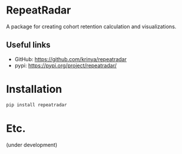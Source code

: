 # RepeatRadar
A package for creating cohort retention calculation and visualizations.
## Useful links
- GitHub: https://github.com/krinya/repeatradar
- pypi: https://pypi.org/project/repeatradar/

# Installation
```bash
pip install repeatradar
```

# Etc.

(under development)